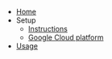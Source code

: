 - [Home](Home)
- Setup
  - [Instructions](Setup-Instructions)
  - [Google Cloud platform](Google-cloud-platform-setup)
- [Usage](Running-the-project)
